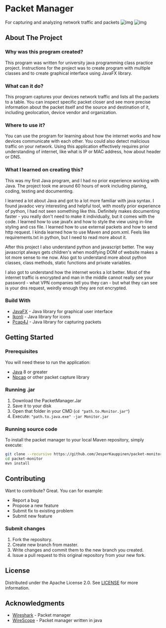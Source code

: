 # Packet Manager
For capturing and analyzing network traffic and packets
![img](https://cdn.discordapp.com/attachments/908338674071121971/1010579635022614528/unknown.png)
![img](https://cdn.discordapp.com/attachments/908338674071121971/1010579635618197604/unknown.png)

## About The Project

### Why was this program created?
This program was written for university java programming class practice project.
Instructions for the project was to create program with multiple classes and to create graphical interface using JavaFX library.

### What can it do?
This program captures your devices network traffic and lists all the packets to a table. 
You can inspect specific packet closer and see more precise information about the packet itself and the source and 
destination of it, including geolocation, device vendor and organization.

### Where to use it?
You can use the program for learning about how the internet works and how devices communicate with each other. 
You could also detect malicious traffic on your network.
Using this application effectively requires prior understanding of internet, like what is IP or MAC address, how about header or DNS.

### What I learned on creating this?
This was my first Java program, and I had no prior experience working with Java.
The project took me around 60 hours of work including planing, coding, testing and documenting.

I learned a lot about Java and got to a lot more familiar with java syntax. 
I found javadoc very interesting and helpful tool, with mostly prior experience of python, I had not seen something like this. 
Definitely makes documenting faster - you really don't need to make it individually, but it comes with the code.
I learned how to use javafx and how to style the view using in-line styling and css file.
I learned how to use external packets and how to send http request. I kinda learned how to use Maven and pom.xml. 
Feels like requirements.txt in python, but I need to read more about it.

After this project I also understand python and javascript better. 
The way javascript always gets children's when modifying DOM of website makes a lot more sense to me now. 
Also got to understand more about python classes, class methods, static functions and private variables.

I also got to understand how the internet works a lot better. 
Most of the internet traffic is encrypted and man in the middle cannot really see your password - 
what VPN companies tell you they can - but what they can see is your dns request, weirdly enough they are not encrypted.

### Build With

- [JavaFX] - Java library for graphical user interface
- [Ikonli] - Java library for icons
- [Pcap4J] - Java library for capturing packets

## Getting Started

### Prerequisites
You will need these to run the application:
- [Java] 8 or greater
- [Npcap] or other packet capture library

### Running .jar
1. Download the PacketManager.Jar
2. Save it to your disk
3. Open that folder in your CMD (`cd "path.to.Monitor.jar"`)
4. Execute: `"path.to.java.exe" -jar Monitor.jar`

### Running source code
To install the packet manager to your local Maven repository, simply execute:

```bash
git clone --recursive https://github.com/JesperKauppinen/packet-monitor
cd packet-monitor
mvn install
```

## Contributing
Want to contribute? Great. You can for example:
- Report a bug
- Propose a new feature
- Submit fix to existing problem
- Submit new feature

### Submit changes
1. Fork the repository.
2. Create new branch from master.
3. Write changes and commit them to the new branch you created.
4. Issue a pull request to this original repository from your new fork.


## License
Distributed under the Apache License 2.0. See [LICENSE](LICENSE) for more information.

## Acknowledgments
- [Wireshark] - Packet manager
- [WireScope] - Packet manager written in java


[npcap]: <https://npcap.com/#download>
[java]: <https://www.java.com/en/download/>
[javafx]: <https://openjfx.io/>
[Ikonli]: <https://kordamp.org/ikonli/>
[pcap4j]: <https://www.pcap4j.org/>

[Wireshark]: <https://www.wireshark.org/>
[WireScope]: <https://github.com/dxk3355/WireScope>
